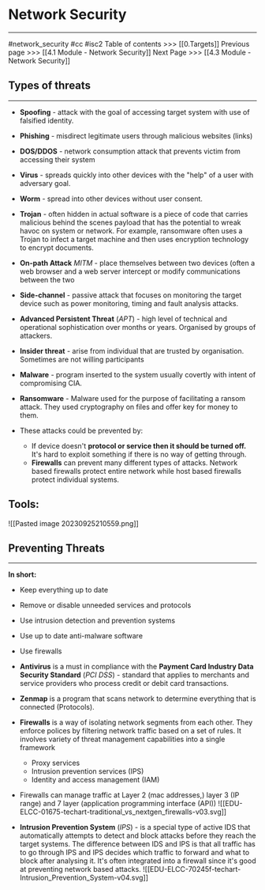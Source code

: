 # Network Security
---
#network_security  #cc #isc2
Table of contents >>> [[0.Targets]]
Previous page >>> [[4.1 Module  - Network Security]]
Next Page >>> [[4.3 Module - Network Security]]
## Types of threats
---
- **Spoofing** - attack with the goal of accessing target system with use of falsified identity.
- **Phishing** - misdirect legitimate users through malicious websites (links)
- **DOS/DDOS** - network consumption attack that prevents victim from accessing their system
- **Virus** - spreads quickly into other devices with the "help" of a user with adversary goal.
- **Worm** - spread into other devices without user consent.
- **Trojan** - often hidden in actual software is a piece of code that carries malicious behind the scenes payload that has the potential to wreak havoc on system or network. For example, ransomware often uses a Trojan to infect a target machine and then uses encryption technology to encrypt documents.
- **On-path Attack** *MITM* - place themselves between two devices (often a web browser and a web server intercept or modify communications between the two
- **Side-channel** - passive attack that focuses on monitoring the target device such as power monitoring, timing and fault analysis attacks.
- **Advanced Persistent Threat** (*APT*) - high level of technical and operational sophistication over months or years. Organised by groups of attackers.
- **Insider threat** - arise from individual that are trusted by organisation. Sometimes are not willing participants
- **Malware** - program inserted to the system usually covertly with intent of compromising CIA.
- **Ransomware** - Malware used for the purpose of facilitating a ransom attack. They used cryptography on files and offer key for money to them.

- These attacks could be prevented by:
	- If device doesn't **protocol or service then it should be turned off.** It's hard to exploit something if there is no way of getting through.
	- **Firewalls** can prevent many different types of attacks. Network based firewalls protect entire network while host based firewalls protect individual systems.

## Tools:
![[Pasted image 20230925210559.png]]

## Preventing Threats
---
**In short:**
- Keep everything up to date
- Remove or disable unneeded services and protocols
- Use intrusion detection and prevention systems
- Use up to date anti-malware software
- Use firewalls


- **Antivirus** is a must in compliance with the **Payment Card Industry Data Security Standard** (*PCI DSS*) - standard that applies to merchants and service providers who process credit or debit card transactions.
- **Zenmap** is a program that scans network to determine everything that is connected (Protocols).
- **Firewalls** is a way of isolating network segments from each other. They enforce polices by filtering network traffic based on a set of rules. It involves variety of threat management capabilities into a single framework
	-  Proxy services
	- Intrusion prevention services (IPS)
	- Identity and access management (IAM)
- Firewalls can manage traffic at Layer 2 (mac addresses,) layer 3 (IP range) and 7 layer (application programming interface (API))
![[EDU-ELCC-01675-techart-traditional_vs_nextgen_firewalls-v03.svg]]
- **Intrusion Prevention System** (*IPS*) - is a special type of active IDS that automatically attempts to detect and block attacks before they reach the target systems. The difference between IDS and IPS is that all traffic has to go through IPS and IPS decides which traffic to forward and what to block after analysing it. It's often integrated into a firewall since it's good at preventing network based attacks.
![[EDU-ELCC-70245f-techart-Intrusion_Prevention_System-v04.svg]]

